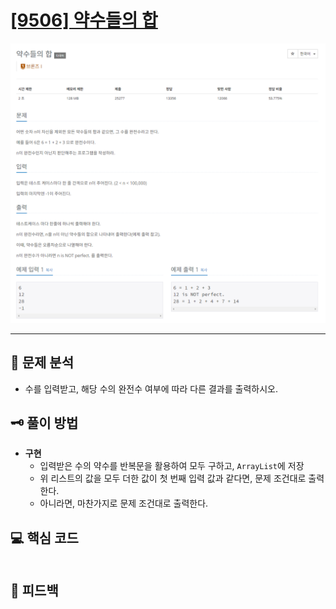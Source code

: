 # [[9506] 약수들의 합](https://www.acmicpc.net/problem/9506)

![1.png](img%2F1.png)

***

## 📃 문제 분석

- 수를 입력받고, 해당 수의 완전수 여부에 따라 다른 결과를 출력하시오.

## 🗝️ 풀이 방법

- **구현**
  - 입력받은 수의 약수를 반복문을 활용하여 모두 구하고, ```ArrayList```에 저장
  - 위 리스트의 값을 모두 더한 값이 첫 번째 입력 값과 같다면, 문제 조건대로 출력한다.
  - 아니라면, 마찬가지로 문제 조건대로 출력한다.

## 💻 핵심 코드

```java
```

## 📌 피드백


